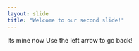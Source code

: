 ```yaml
---
layout: slide
title: "Welcome to our second slide!"
---
```

Its mine now
Use the left arrow to go back!
